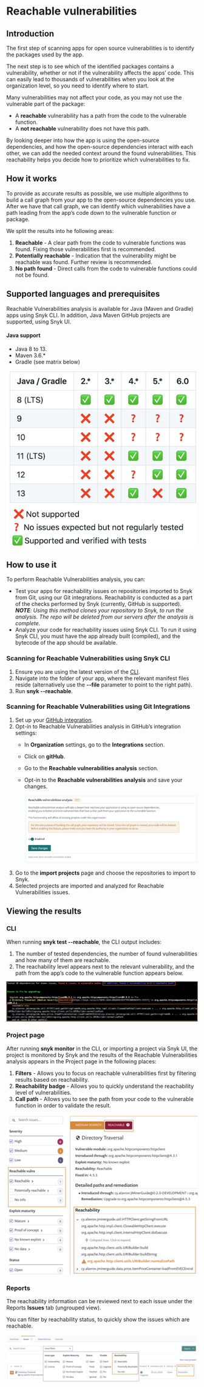 # Reachable vulnerabilities

## Introduction

The first step of scanning apps for open source vulnerabilities is to identify the packages used by the app.

The next step is to see which of the identified packages contains a vulnerability, whether or not if the vulnerability affects the apps’ code. This can easily lead to thousands of vulnerabilities when you look at the organization level, so you need to identify where to start.

Many vulnerabilities may not affect your code, as you may not use the vulnerable part of the package:

* A **reachable** vulnerability has a path from the code to the vulnerable function.
* A **not reachable** vulnerability does not have this path. 

By looking deeper into how the app is using the open-source dependencies, and how the open-source dependencies interact with each other, we can add the needed context around the found vulnerabilities. This reachability helps you decide how to prioritize which vulnerabilities to fix.

## How it works

To provide as accurate results as possible, we use multiple algorithms to build a call graph from your app to the open-source dependencies you use. After we have that call graph, we can identify which vulnerabilities have a path leading from the app’s code down to the vulnerable function or package.

We split the results into he following areas:

1. **Reachable** - A clear path from the code to vulnerable functions was found. Fixing those vulnerabilities first is recommended.
2. **Potentially reachable** - Indication that the vulnerability might be reachable was found. Further review is recommended.
3. **No path found** - Direct calls from the code to vulnerable functions could not be found.

## Supported languages and prerequisites

Reachable Vulnerabilities analysis is available for Java \(Maven and Gradle\) apps using Snyk CLI. In addition, Java Maven GitHub projects are supported, using Snyk UI.

#### Java support

* Java 8 to 13.
* Maven 3.6.\*
* Gradle \(see matrix below\)

![](../../.gitbook/assets/image1-1-.png)

## How to use it

To perform Reachable Vulnerabilities analysis, you can:

* Test your apps for reachability issues on repositories imported to Snyk from Git, using our Git integrations. Reachability is conducted as a part of the checks performed by Snyk \(currently, GitHub is supported\).  _**NOTE**: Using this method clones your repository to Snyk, to run the analysis. The repo will be deleted from our servers after the analysis is complete._
* Analyze your code for reachability issues using Snyk CLI. To run it using Snyk CLI, you must have the app already built \(compiled\), and the bytecode of the app should be available.

### Scanning for Reachable Vulnerabilities using Snyk CLI

1. Ensure you are using the latest version of the [CLI](https://www.npmjs.com/package/snyk).
2. Navigate into the folder of your app, where the relevant manifest files reside \(alternatively use the **--file** parameter to point to the right path\).
3. Run **snyk --reachable**_._

### Scanning for Reachable Vulnerabilities using Git Integrations

1. Set up your [GitHub integration](https://docs.snyk.io/integrations/git-repository-scm-integrations/github-integration).
2. Opt-in to Reachable Vulnerabilities analysis in GitHub’s integration settings:
   * In **Organization** settings, go to the **Integrations** section.
   * Click on **gitHub**.
   * Go to the **Reachable vulnerabilities analysis** section.
   * Opt-in to the **Reachable vulnerabilities analysis** and save your changes.

     ![](../../.gitbook/assets/image%20%2854%29.png)
3. Go to the **import projects** page and choose the repositories to import to Snyk.
4. Selected projects are imported and analyzed for Reachable Vulnerabilities issues.

## Viewing the results

### CLI

When running **snyk test --reachable**_,_ the CLI output includes:

1. The number of tested dependencies, the number of found vulnerabilities and how many of them are reachable.
2. The reachability level appears next to the relevant vulnerability, and the path from the app’s code to the vulnerable function appears below.

![](../../.gitbook/assets/screen_shot_2020-06-30_at_12.59.23%20%282%29%20%282%29%20%282%29%20%282%29%20%282%29.png)

### Project page

After running **snyk monitor** in the CLI, or importing a project via Snyk UI, the project is monitored by Snyk and the results of the Reachable Vulnerabilities analysis appears in the Project page in the following places:

1. **Filters** - Allows you to focus on reachable vulnerabilities first by filtering results based on reachability.
2. **Reachability badge** - Allows you to quickly understand the reachability level of vulnerabilities.
3. **Call path** - Allows you to see the path from your code to the vulnerable function in order to validate the result.

![](../../.gitbook/assets/project.png)

### Reports

The reachability information can be reviewed next to each issue under the Reports **Issues** tab \(ungrouped view\).

You can filter by reachability status, to quickly show the issues which are reachable.

![](../../.gitbook/assets/blobid0.png)

